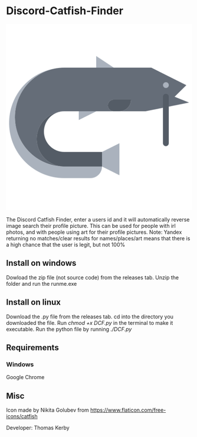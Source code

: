 # Discord-Catfish-Finder
![icon](https://raw.githubusercontent.com/TXOG/Discord-Catfish-Finder/v1.0/icon.png?token=GHSAT0AAAAAABRCO3SU6BKN36NRLPCPCWJUYPWP57Q)

The Discord Catfish Finder, enter a users id and it will automatically reverse image search their profile picture. This can be used for people with irl photos, and with people using art for their profile pictures. Note: Yandex returning no matches/clear results for names/places/art means that there is a high chance that the user is legit, but not 100%

## Install on windows

Dowload the zip file (not source code) from the releases tab. Unzip the folder and run the runme.exe

## Install on linux

Download the .py file from the releases tab. cd into the directory you downloaded the file. Run *chmod +x DCF.py* in the terminal to make it executable. Run the python file by running *./DCF.py*

## Requirements

### Windows

Google Chrome

## Misc

Icon made by Nikita Golubev from https://www.flaticon.com/free-icons/catfish

Developer: Thomas Kerby
